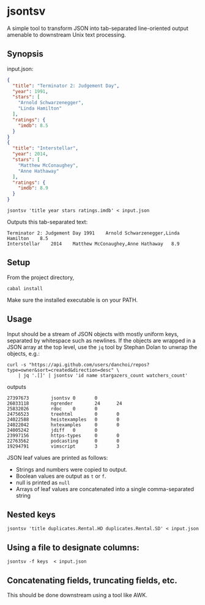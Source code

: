 # jsontsv

A simple tool to transform JSON into tab-separated line-oriented output
amenable to downstream Unix text processing. 

## Synopsis

input.json:

```json
{
  "title": "Terminator 2: Judgement Day",
  "year": 1991,
  "stars": [
    "Arnold Schwarzenegger",
    "Linda Hamilton"
  ],
  "ratings": {
    "imdb": 8.5
  }
}
{
  "title": "Interstellar",
  "year": 2014,
  "stars": [
    "Matthew McConaughey",
    "Anne Hathaway"
  ],
  "ratings": {
    "imdb": 8.9
  }
}
```

    jsontsv 'title year stars ratings.imdb' < input.json

Outputs this tab-separated text:

```tsv
Terminator 2: Judgement Day	1991	Arnold Schwarzenegger,Linda Hamilton	8.5
Interstellar	2014	Matthew McConaughey,Anne Hathaway	8.9
```

## Setup

From the project directory, 

    cabal install

Make sure the installed executable is on your PATH.

## Usage

Input should be a stream of JSON objects with mostly uniform keys, separated by
whitespace such as newlines. If the objects are wrapped in a JSON array at the
top level, use the `jq` tool by Stephan Dolan to unwrap the objects, e.g.: 

    curl -s "https://api.github.com/users/danchoi/repos?type=owner&sort=created&direction=desc" \
        | jq '.[]' | jsontsv 'id name stargazers_count watchers_count' 

outputs

    27397673        jsontsv 0       0
    26033118        ngrender        24      24
    25832026        rdoc    0       0
    24756523        treehtml        0       0
    24022588        heistexamples   0       0
    24022042        hxtexamples     0       0
    24005242        jdiff   0       0
    23997156        https-types     0       0
    22763562        podcasting      0       0
    19294791        vimscript       3       3

JSON leaf values are printed as follows: 

* Strings and numbers were copied to output.
* Boolean values are output as `t` or `f`.
* null is printed as `null`
* Arrays of leaf values are concatenated into a single comma-separated string

## Nested keys

    jsontsv 'title duplicates.Rental.HD duplicates.Rental.SD' < input.json

## Using a file to designate columns:

    jsontsv -f keys  < input.json

## Concatenating fields, truncating fields, etc.

This should be done downstream using a tool like AWK.

